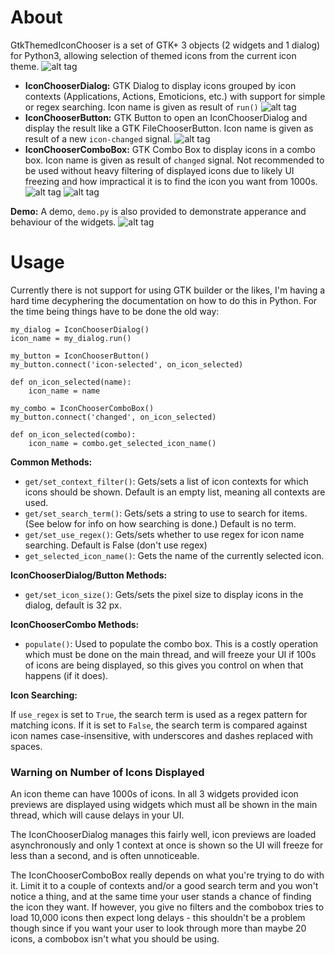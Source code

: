 # About
GtkThemedIconChooser is a set of GTK+ 3 objects (2 widgets and 1 dialog) for
Python3, allowing selection of themed icons from the current icon theme.
![alt tag](https://raw.githubusercontent.com/tomha/GtkThemedIconChooser/preview/Demo.png)
- **IconChooserDialog:** GTK Dialog to display icons grouped by icon contexts
(Applications, Actions, Emoticions, etc.) with support for simple or regex
searching. Icon name is given as result of `run()`
![alt tag](https://raw.githubusercontent.com/tomha/GtkThemedIconChooser/preview/DialogActive.png)
- **IconChooserButton:** GTK Button to open an IconChooserDialog and display
the result like a GTK FileChooserButton. Icon name is given as result of a new
`icon-changed` signal.
![alt tag](https://raw.githubusercontent.com/tomha/GtkThemedIconChooser/preview/Button.png)
- **IconChooserComboBox:** GTK Combo Box to display icons in a combo box. Icon
name is given as result of `changed` signal. Not recommended to be used without
heavy filtering of displayed icons due to likely UI freezing and how
impractical it is to find the icon you want from 1000s.
![alt tag](https://raw.githubusercontent.com/tomha/GtkThemedIconChooser/preview/Combo.png)
![alt tag](https://raw.githubusercontent.com/tomha/GtkThemedIconChooser/preview/ComboUse.png)

**Demo:** A demo, `demo.py` is also provided to demonstrate apperance and 
behaviour of the widgets.
![alt tag](https://raw.githubusercontent.com/tomha/GtkThemedIconChooser/preview/DemoSelected.png)

# Usage
Currently there is not support for using GTK builder or the likes, I'm having a
hard time decyphering the documentation on how to do this in Python. For the
time being things have to be done the old way:
```
my_dialog = IconChooserDialog()
icon_name = my_dialog.run()
```

```
my_button = IconChooserButton()
my_button.connect('icon-selected', on_icon_selected)

def on_icon_selected(name):
    icon_name = name
```

```
my_combo = IconChooserComboBox()
my_button.connect('changed', on_icon_selected)

def on_icon_selected(combo):
    icon_name = combo.get_selected_icon_name()

```
**Common Methods:**

- `get/set_context_filter()`: Gets/sets a list of icon contexts for which icons
should be shown. Default is an empty list, meaning all contexts are used.
- `get/set_search_term()`: Gets/sets a string to use to search for items. (See
below for info on how searching is done.) Default is no term.
- `get/set_use_regex()`: Gets/sets whether to use regex for icon name
searching. Default is False (don't use regex)  
- `get_selected_icon_name()`: Gets the name of the currently selected icon.

**IconChooserDialog/Button Methods:**

- `get/set_icon_size()`: Gets/sets the pixel size to display icons in the
dialog, default is 32 px.

**IconChooserCombo Methods:**

- `populate()`: Used to populate the combo box. This is a costly operation
which must be done on the main thread, and will freeze your UI if 100s of icons
are being displayed, so this gives you control on when that happens (if it 
does).

**Icon Searching:**

If `use_regex` is set to `True`, the search term is used as a regex pattern for
matching icons. If it is set to `False`, the search term is compared against
icon names case-insensitive, with underscores and dashes replaced with spaces.

### Warning on Number of Icons Displayed
An icon theme can have 1000s of icons. In all 3 widgets provided icon previews
are displayed using widgets which must all be shown in the main thread, which
will cause delays in your UI. 

The IconChooserDialog manages this fairly well,
icon previews are loaded asynchronously and only 1 context at once is shown so
the UI will freeze for less than a second, and is often unnoticeable. 

The IconChooserComboBox really depends on what you're trying to do with it. 
Limit it to a couple of contexts and/or a good search term and you won't notice 
a thing, and at the same time your user stands a chance of finding the icon
they want. If however, you give no filters and the combobox tries to load
10,000 icons then expect long delays - this shouldn't be a problem though since 
if you want your user to look through more than maybe 20 icons, a combobox 
isn't what you should be using.

